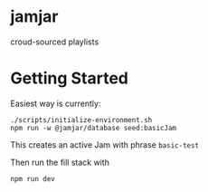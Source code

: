 # jamjar
croud-sourced playlists

# Getting Started

Easiest way is currently:

```shell
./scripts/initialize-environment.sh
npm run -w @jamjar/database seed:basicJam
```

This creates an active Jam with phrase `basic-test`

Then run the fill stack with
```
npm run dev
```